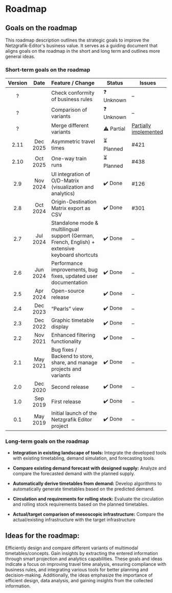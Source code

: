 # Roadmap

## Goals on the roadmap

This roadmap description outlines the strategic goals to improve the Netzgrafik-Editor's business
value. It serves as a guiding document that aligns goals on the roadmap in the short and long term
and outlines more general ideas.

### Short-term goals on the roadmap

| Version | Date       | Feature / Change                                                                                                             | Status      | Issues  |
| :-----: | :--------: | :----------------------------------------------------------------------------------------------------------------------------|-------------|---------|
| ?       |            | Check conformity of business rules                                                                                           | ❓ Unknown  | –       |
| ?       |            | Comparison of variants                                                                                                       | ❓ Unknown  | –       |
| ?       |            | Merge different variants                                                                                                     | ⚠️ Partial | [Partially implemented](https://github.com/SchweizerischeBundesbahnen/netzgrafik-editor-frontend/blob/main/documentation/Merge_Netzgrafik.md) |
| 2.11    | Dec 2025   | Asymmetric travel times                                                                                                      | ⏳ Planned   | #421    |
| 2.10    | Oct 2025   | One-way train runs                                                                                                           | ⏳ Planned   | #438    |
| 2.9     | Nov 2024   | UI integration of O/D-Matrix (visualization and analytics)                                                                   | ✔️ Done     | #126    |
| 2.8     | Oct 2024   | Origin-Destination Matrix export as CSV                                                                                      | ✔️ Done     | #301    |
| 2.7     | Jul 2024   | Standalone mode & multilingual support (German, French, English) + extensive keyboard shortcuts                              | ✔️ Done     | –       |
| 2.6     | Jun 2024   | Performance improvements, bug fixes, updated user documentation                                                              | ✔️ Done     | –       |
| 2.5     | Apr 2024   | Open-source release                                                                                                          | ✔️ Done     | –       |
| 2.4     | Dec 2023   | “Pearls” view                                                                                                                | ✔️ Done     | –       |
| 2.3     | Dec 2022   | Graphic timetable display                                                                                                    | ✔️ Done     | –       |
| 2.2     | Nov 2021   | Enhanced filtering functionality                                                                                             | ✔️ Done     | –       |
| 2.1     | May 2021   | Bug fixes / Backend to store, share, and manage projects and variants                                                        | ✔️ Done     | –       |
| 2.0     | Dec 2020   | Second release                                                                                                               | ✔️ Done     | –       |
| 1.0     | Sep 2019   | First release                                                                                                                | ✔️ Done     | –       |
| 0.1     | May 2019   | Initial launch of the Netzgrafik Editor project                                                                              | ✔️ Done     | –       |


### Long-term goals on the roadmap

- **Integration in existing landscape of tools:**
  Integrate the developed tools with existing
  timetabling, demand simulation, and forecasting tools.

- **Compare existing demand forecast with designed supply:**
  Analyze and compare the forecasted demand with the planned supply.

- **Automatically derive timetables from demand:**
  Develop algorithms to automatically generate timetables based on the
  predicted demand.

- **Circulation and requirements for rolling stock:**
  Evaluate the circulation and rolling stock requirements based on the
  planned timetables.

- **Actual/target comparison of mesoscopic infrastructure:**
  Compare the actual/existing infrastructure with the target infrastructure

## Ideas for the roadmap:

Efficiently design and compare different variants of multimodal timetables/concepts.
Gain insights by extracting the entered information through smart projection and analytics
capabilities.
These goals and ideas indicate a focus on improving travel time analysis, ensuring compliance with
business rules, and integrating various tools for better planning and decision-making. Additionally,
the ideas emphasize the importance of efficient design, data analysis, and gaining insights from the
collected information.
